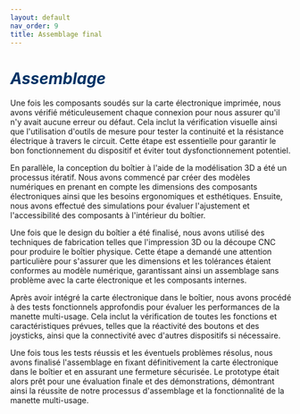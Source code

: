 ```yaml
---
layout: default
nav_order: 9
title: Assemblage final
---
```


# <span style="color:#003366">_Assemblage_</span>

Une fois les composants soudés sur la carte électronique imprimée, nous avons vérifié méticuleusement chaque connexion pour nous assurer qu'il n'y avait aucune erreur ou défaut. Cela inclut la vérification visuelle ainsi que l'utilisation d'outils de mesure pour tester la continuité et la résistance électrique à travers le circuit. Cette étape est essentielle pour garantir le bon fonctionnement du dispositif et éviter tout dysfonctionnement potentiel.

En parallèle, la conception du boîtier à l'aide de la modélisation 3D a été un processus itératif. Nous avons commencé par créer des modèles numériques en prenant en compte les dimensions des composants électroniques ainsi que les besoins ergonomiques et esthétiques. Ensuite, nous avons effectué des simulations pour évaluer l'ajustement et l'accessibilité des composants à l'intérieur du boîtier.

Une fois que le design du boîtier a été finalisé, nous avons utilisé des techniques de fabrication telles que l'impression 3D ou la découpe CNC pour produire le boîtier physique. Cette étape a demandé une attention particulière pour s'assurer que les dimensions et les tolérances étaient conformes au modèle numérique, garantissant ainsi un assemblage sans problème avec la carte électronique et les composants internes.

Après avoir intégré la carte électronique dans le boîtier, nous avons procédé à des tests fonctionnels approfondis pour évaluer les performances de la manette multi-usage. Cela inclut la vérification de toutes les fonctions et caractéristiques prévues, telles que la réactivité des boutons et des joysticks, ainsi que la connectivité avec d'autres dispositifs si nécessaire.

Une fois tous les tests réussis et les éventuels problèmes résolus, nous avons finalisé l'assemblage en fixant définitivement la carte électronique dans le boîtier et en assurant une fermeture sécurisée. Le prototype était alors prêt pour une évaluation finale et des démonstrations, démontrant ainsi la réussite de notre processus d'assemblage et la fonctionnalité de la manette multi-usage.



